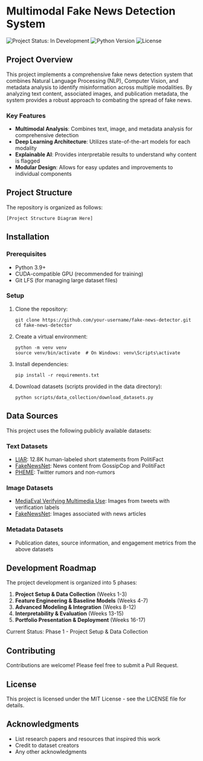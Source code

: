 # Multimodal Fake News Detection System

![Project Status: In Development](https://img.shields.io/badge/Project%20Status-In%20Development-yellow)
![Python Version](https://img.shields.io/badge/python-3.9%2B-blue)
![License](https://img.shields.io/badge/license-MIT-green)

## Project Overview

This project implements a comprehensive fake news detection system that combines Natural Language Processing (NLP), Computer Vision, and metadata analysis to identify misinformation across multiple modalities. By analyzing text content, associated images, and publication metadata, the system provides a robust approach to combating the spread of fake news.

### Key Features

- **Multimodal Analysis**: Combines text, image, and metadata analysis for comprehensive detection
- **Deep Learning Architecture**: Utilizes state-of-the-art models for each modality
- **Explainable AI**: Provides interpretable results to understand why content is flagged
- **Modular Design**: Allows for easy updates and improvements to individual components

## Project Structure

The repository is organized as follows:

```
[Project Structure Diagram Here]
```

## Installation

### Prerequisites

- Python 3.9+
- CUDA-compatible GPU (recommended for training)
- Git LFS (for managing large dataset files)

### Setup

1. Clone the repository:
   ```
   git clone https://github.com/your-username/fake-news-detector.git
   cd fake-news-detector
   ```

2. Create a virtual environment:
   ```
   python -m venv venv
   source venv/bin/activate  # On Windows: venv\Scripts\activate
   ```

3. Install dependencies:
   ```
   pip install -r requirements.txt
   ```

4. Download datasets (scripts provided in the data directory):
   ```
   python scripts/data_collection/download_datasets.py
   ```

## Data Sources

This project uses the following publicly available datasets:

### Text Datasets
- [LIAR](https://www.cs.ucsb.edu/~william/data/liar_dataset.zip): 12.8K human-labeled short statements from PolitiFact
- [FakeNewsNet](https://github.com/KaiDMML/FakeNewsNet): News content from GossipCop and PolitiFact
- [PHEME](https://figshare.com/articles/dataset/PHEME_dataset_for_Rumour_Detection_and_Veracity_Classification/6392078): Twitter rumors and non-rumors

### Image Datasets
- [MediaEval Verifying Multimedia Use](https://github.com/MKLab-ITI/image-verification-corpus): Images from tweets with verification labels
- [FakeNewsNet](https://github.com/KaiDMML/FakeNewsNet): Images associated with news articles

### Metadata Datasets
- Publication dates, source information, and engagement metrics from the above datasets

## Development Roadmap

The project development is organized into 5 phases:

1. **Project Setup & Data Collection** (Weeks 1-3)
2. **Feature Engineering & Baseline Models** (Weeks 4-7)
3. **Advanced Modeling & Integration** (Weeks 8-12)
4. **Interpretability & Evaluation** (Weeks 13-15)
5. **Portfolio Presentation & Deployment** (Weeks 16-17)

Current Status: Phase 1 - Project Setup & Data Collection

## Contributing

Contributions are welcome! Please feel free to submit a Pull Request.

## License

This project is licensed under the MIT License - see the LICENSE file for details.

## Acknowledgments

- List research papers and resources that inspired this work
- Credit to dataset creators
- Any other acknowledgments